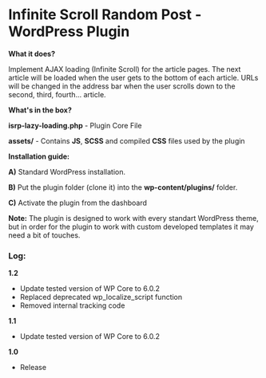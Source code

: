# Infinite Scroll Random Post - WordPress Plugin
**What it does?**

Implement AJAX loading (Infinite Scroll) for the article pages. The next article will be loaded when
the user gets to the bottom of each article. URLs will be changed in the address bar when the user scrolls down to the second, third, fourth... article.

**What's in the box?**

**isrp-lazy-loading.php** - Plugin Core File

**assets/** - Contains **JS**, **SCSS** and compiled **CSS** files used by the plugin

**Installation guide:**

**A)** Standard WordPress installation.

**B)** Put the plugin folder (clone it) into the **wp-content/plugins/** folder.

**C)** Activate the plugin from the dashboard

**Note:** The plugin is designed to work with every standart WordPress theme, but in order for the plugin to work with custom developed templates it may need a bit of touches.

### Log:
**1.2**
- Update tested version of WP Core to 6.0.2
- Replaced deprecated wp_localize_script function
- Removed internal tracking code

**1.1**
- Update tested version of WP Core to 6.0.2

**1.0**
- Release